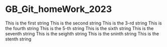 # GB_Git_homeWork_2023
This is the first string
This is the second string
This is the 3-rd string
This is the fourth string
This is the 5-th string
This is the sixth string
This is the seventh string
This is the seighth string 
This is the sninth string 
This is the stenth string
